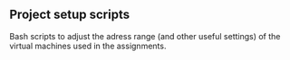 ## Project setup scripts
Bash scripts to adjust the adress range (and other useful settings) of the virtual machines used in the assignments.
